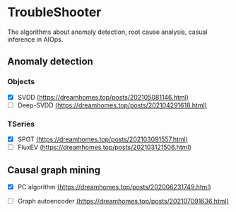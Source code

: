 # TroubleShooter
The algorithms about anomaly detection, root cause analysis, casual inference in AIOps.
## Anomaly detection

### Objects
- [x] SVDD [(https://dreamhomes.top/posts/202105081146.html)]((https://dreamhomes.top/posts/202105081146.html))
- [ ] Deep-SVDD [(https://dreamhomes.top/posts/202104291618.html)](https://dreamhomes.top/posts/202104291618.html)

### TSeries
- [x] SPOT [(https://dreamhomes.top/posts/202103091557.html)](https://dreamhomes.top/posts/202103091557.html)
- [ ] FluxEV [(https://dreamhomes.top/posts/202103121506.html)](https://dreamhomes.top/posts/202103121506.html)
## Causal graph mining
- [x] PC algorithm [(https://dreamhomes.top/posts/202006231749.html)](https://dreamhomes.top/posts/202006231749.html)
- [ ] Graph autoencoder [(https://dreamhomes.top/posts/202107091636.html)](https://dreamhomes.top/posts/202107091636.html)


